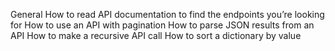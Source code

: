 General
How to read API documentation to find the endpoints you’re looking for
How to use an API with pagination
How to parse JSON results from an API
How to make a recursive API call
How to sort a dictionary by value
